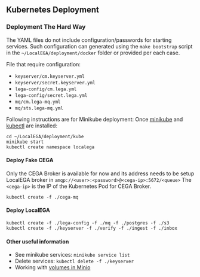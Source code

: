 ## Kubernetes Deployment

### Deployment The Hard Way

The YAML files do not include configuration/passwords for starting services. Such configuration can generated using the `make bootstrap` script in the `~/LocalEGA/deployment/docker` folder or provided per each case.

File that require configuration:
* `keyserver/cm.keyserver.yml`
* `keyserver/secret.keyserver.yml`
* `lega-config/cm.lega.yml`
* `lega-config/secret.lega.yml`
* `mq/cm.lega-mq.yml`
* `mq/sts.lega-mq.yml`

Following instructions are for Minikube deployment:
Once [minikube](https://kubernetes.io/docs/tasks/tools/install-minikube/) and [kubectl](https://kubernetes.io/docs/tasks/tools/install-kubectl/) are installed:

```
cd ~/LocalEGA/deployment/kube
minikube start
kubectl create namespace localega
```
#### Deploy Fake CEGA

Only the CEGA Broker is available for now and its address needs to be setup LocalEGA broker in `amqp://<user>:<password>@<cega-ip>:5672/<queue>`
The `<cega-ip>` is the IP of the Kubernetes Pod for CEGA Broker.
```
kubectl create -f ./cega-mq
```
####  Deploy LocalEGA
```
kubectl create -f ./lega-config -f ./mq -f ./postgres -f ./s3
kubectl create -f ./keyserver -f ./verify -f ./ingest -f ./inbox
```

#### Other useful information

* See minikube services: `minikube service list`
* Delete services: `kubectl delete -f ./keyserver`
* Working with [volumes in Minio](https://vmware.github.io/vsphere-storage-for-kubernetes/documentation/minio.html)
